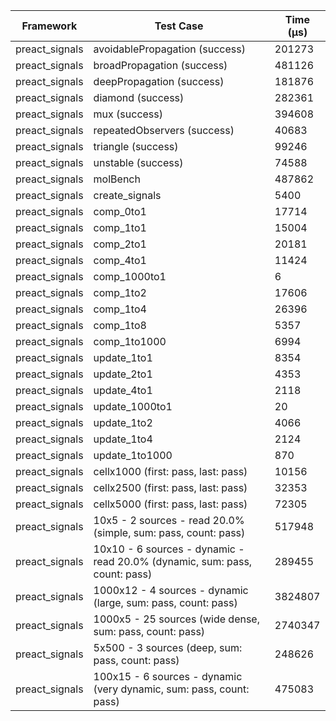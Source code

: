 | Framework | Test Case | Time (μs) |
| --- | --- | --- |
| preact_signals | avoidablePropagation (success) | 201273 |
| preact_signals | broadPropagation (success) | 481126 |
| preact_signals | deepPropagation (success) | 181876 |
| preact_signals | diamond (success) | 282361 |
| preact_signals | mux (success) | 394608 |
| preact_signals | repeatedObservers (success) | 40683 |
| preact_signals | triangle (success) | 99246 |
| preact_signals | unstable (success) | 74588 |
| preact_signals | molBench | 487862 |
| preact_signals | create_signals | 5400 |
| preact_signals | comp_0to1 | 17714 |
| preact_signals | comp_1to1 | 15004 |
| preact_signals | comp_2to1 | 20181 |
| preact_signals | comp_4to1 | 11424 |
| preact_signals | comp_1000to1 | 6 |
| preact_signals | comp_1to2 | 17606 |
| preact_signals | comp_1to4 | 26396 |
| preact_signals | comp_1to8 | 5357 |
| preact_signals | comp_1to1000 | 6994 |
| preact_signals | update_1to1 | 8354 |
| preact_signals | update_2to1 | 4353 |
| preact_signals | update_4to1 | 2118 |
| preact_signals | update_1000to1 | 20 |
| preact_signals | update_1to2 | 4066 |
| preact_signals | update_1to4 | 2124 |
| preact_signals | update_1to1000 | 870 |
| preact_signals | cellx1000 (first: pass, last: pass) | 10156 |
| preact_signals | cellx2500 (first: pass, last: pass) | 32353 |
| preact_signals | cellx5000 (first: pass, last: pass) | 72305 |
| preact_signals | 10x5 - 2 sources - read 20.0% (simple, sum: pass, count: pass) | 517948 |
| preact_signals | 10x10 - 6 sources - dynamic - read 20.0% (dynamic, sum: pass, count: pass) | 289455 |
| preact_signals | 1000x12 - 4 sources - dynamic (large, sum: pass, count: pass) | 3824807 |
| preact_signals | 1000x5 - 25 sources (wide dense, sum: pass, count: pass) | 2740347 |
| preact_signals | 5x500 - 3 sources (deep, sum: pass, count: pass) | 248626 |
| preact_signals | 100x15 - 6 sources - dynamic (very dynamic, sum: pass, count: pass) | 475083 |
